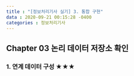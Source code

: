 ```yaml
---
title : "[정보처리기사 실기] 3. 통합 구현"
data : 2020-09-21 00:15:28 -0400
categories : 정보처리기사
---
```

## Chapter 03 논리 데이터 저장소 확인
### 1. 연계 데이터 구성 ★★★